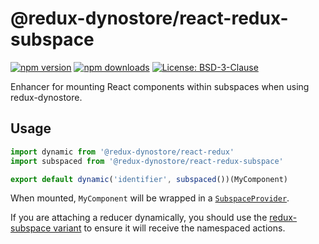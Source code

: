 # @redux-dynostore/react-redux-subspace

[![npm version](https://img.shields.io/npm/v/@redux-dynostore/react-redux-subspace.svg?style=flat-square)](https://www.npmjs.com/package/redux-dynostore-react-redux-subspace)
[![npm downloads](https://img.shields.io/npm/dm/@redux-dynostore/react-redux-subspace.svg?style=flat-square)](https://www.npmjs.com/package/@redux-dynostore/react-redux-subspace)
[![License: BSD-3-Clause](https://img.shields.io/npm/l/@redux-dynostore/react-redux-subspace.svg?style=flat-square)](/LICENSE.md)

Enhancer for mounting React components within subspaces when using redux-dynostore.

## Usage

```javascript
import dynamic from '@redux-dynostore/react-redux'
import subspaced from '@redux-dynostore/react-redux-subspace'

export default dynamic('identifier', subspaced())(MyComponent)
```

When mounted, `MyComponent` will be wrapped in a [`SubspaceProvider`](https://ioof-holdings.github.io/redux-subspace/packages/react-redux-subspace/docs/api/SubspaceProvider.html).

If you are attaching a reducer dynamically, you should use the [redux-subspace variant](/packages/redux-dynostore-redux-subspace) to ensure it will receive the namespaced actions.
